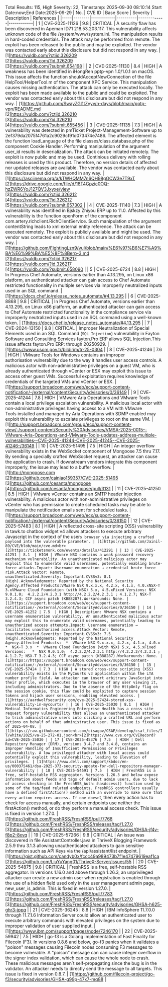 Total Results: 115, High Severity: 22, Timestamp: 2025-09-30 08:10:14
Start Date:now;End Date:2025-09-29
| No. | CVE ID | Base Score | Severity | Description | References |
|-----|--------|------------|----------|-------------|------------|
| 1 | CVE-2025-11126 | 9.8  | CRITICAL | A security flaw has been discovered in Apeman ID71 218.53.203.117. This vulnerability affects unknown code of the file /system/www/system.ini. The manipulation results in hard-coded credentials. The attack may be performed from remote. The exploit has been released to the public and may be exploited. The vendor was contacted early about this disclosure but did not respond in any way. | [1]https://vuldb.com/?ctiid.326209<br>[2]https://vuldb.com/?id.326209<br>[3]https://vuldb.com/?submit.654168 |
| 2 | CVE-2025-11130 | 8.4  | HIGH | A weakness has been identified in iHongRen pptp-vpn 1.0/1.0.1 on macOS. This issue affects the function shouldAcceptNewConnection of the file HelpTool/HelperTool.m of the component XPC Service. This manipulation causes missing authentication. The attack can only be executed locally. The exploit has been made available to the public and could be exploited. The vendor was contacted early about this disclosure but did not respond in any way. | [1]https://github.com/SwayZGl1tZyyy/n-days/blob/main/pptp-vpn/README.md<br>[2]https://vuldb.com/?ctiid.326210<br>[3]https://vuldb.com/?id.326210<br>[4]https://vuldb.com/?submit.655456 |
| 3 | CVE-2025-11135 | 7.3  | HIGH | A vulnerability was detected in pmTicket Project-Management-Software up to 2ef379da2075f4761a2c9029cf91d073474e7486. The affected element is the function loadLanguage of the file classes/class.database.php of the component Cookie Handler. Performing manipulation of the argument user_id results in deserialization. The attack can be initiated remotely. The exploit is now public and may be used. Continious delivery with rolling releases is used by this product. Therefore, no version details of affected nor updated releases are available. The vendor was contacted early about this disclosure but did not respond in any way. | [1]https://asciinema.org/a/kTWHQMM7n6QH98gGCW3e7T9xT<br>[2]https://drive.google.com/file/d/18T4Gpzic0OQ-hzZWR6YoJ127QV3Jxyxe/view<br>[3]https://vuldb.com/?ctiid.326212<br>[4]https://vuldb.com/?id.326212<br>[5]https://vuldb.com/?submit.657302 |
| 4 | CVE-2025-11140 | 7.3  | HIGH | A vulnerability was identified in Bjskzy Zhiyou ERP up to 11.0. Affected by this vulnerability is the function openForm of the component com.artery.richclient.RichClientService. Such manipulation of the argument contentString leads to xml external entity reference. The attack can be executed remotely. The exploit is publicly available and might be used. The vendor was contacted early about this disclosure but did not respond in any way. | [1]https://github.com/FightingLzn9/vul/blob/main/%E6%97%B6%E7%A9%BA%E6%99%BA%E5%8F%8Berp-3.md<br>[2]https://vuldb.com/?ctiid.326217<br>[3]https://vuldb.com/?id.326217<br>[4]https://vuldb.com/?submit.658090 |
| 5 | CVE-2025-6724 | 8.8  | HIGH | In Progress Chef Automate, versions earlier than 4.13.295, on Linux x86 platform, an authenticated attacker can gain access to Chef Automate restricted functionality in multiple services via improperly neutralized inputs used in an SQL command. | [1]https://docs.chef.io/release_notes_automate/#4.13.295 |
| 6 | CVE-2025-8868 | 9.8  | CRITICAL | In Progress Chef Automate, versions earlier than 4.13.295, on Linux x86 platform, an authenticated attacker can gain access to Chef Automate restricted functionality in the compliance service via improperly neutralized inputs used in an SQL command using a well-known token. | [1]https://docs.chef.io/release_notes_automate/#4.13.295 |
| 7 | CVE-2024-13150 | 9.8  | CRITICAL | Improper Neutralization of Special Elements used in an SQL Command (`SQL Injection`) vulnerability in Fayton Software and Consulting Services fayton.Pro ERP allows SQL Injection.This issue affects fayton.Pro ERP: through 20250929. | [1]https://www.usom.gov.tr/bildirim/tr-25-0304 |
| 8 | CVE-2025-41246 | 7.6  | HIGH | VMware Tools for Windows contains an improper authorisation vulnerability due to the way it handles user access controls. A malicious actor with non-administrative privileges on a guest VM, who is already authenticated through vCenter or ESX may exploit this issue to access other guest VMs. Successful exploitation requires knowledge of credentials of the targeted VMs and vCenter or ESX. | [1]https://support.broadcom.com/web/ecx/support-content-notification/-/external/content/SecurityAdvisories/0/36149 |
| 9 | CVE-2025-41244 | 7.8  | HIGH | VMware Aria Operations and VMware Tools contain a local privilege escalation vulnerability. A malicious local actor with non-administrative privileges having access to a VM with VMware Tools installed and managed by Aria Operations with SDMP enabled may exploit this vulnerability to escalate privileges to root on the same VM. | [1]http://support.broadcom.com/group/ecx/support-content-view/-/support-content/Security%20Advisories/VMSA-2025-0015--VMware-Aria-Operations-and-VMware-Tools-updates-address-multiple-vulnerabilities--CVE-2025-41244-CVE-2025-41245--CVE-2025-41246-/36149 |
| 10 | CVE-2025-51495 | 7.5  | HIGH | An integer overflow vulnerability exists in the WebSocket component of Mongoose 7.5 thru 7.17. By sending a specially crafted WebSocket request, an attacker can cause the application to crash. If downstream vendors integrate this component improperly, the issue may lead to a buffer overflow. | [1]http://mongoose.com<br>[2]https://github.com/cainiao159357/CVE-2025-51495<br>[3]https://github.com/cesanta/mongoose<br>[4]https://github.com/cesanta/mongoose/pull/3131 |
| 11 | CVE-2025-41250 | 8.5  | HIGH | VMware vCenter contains an SMTP header injection vulnerability. A malicious actor with non-administrative privileges on vCenter who has permission to create scheduled tasks may be able to manipulate the notification emails sent for scheduled tasks. | [1]https://support.broadcom.com/web/ecx/support-content-notification/-/external/content/SecurityAdvisories/0/36150 |
| 12 | CVE-2025-57483 | 8.1  | HIGH | A reflected cross-site scripting (XSS) vulnerability in tawk.to chatbox widget v4 allows attackers to execute arbitrary Javascript in the context of the user`s browser via injecting a crafted payload into the vulnerable parameter. | [1]https://github.com/Jainil-89/CVE/blob/main/cve.md<br>[2]https://ticketsmonk.com/events/details/412291 |
| 13 | CVE-2025-41251 | 8.1  | HIGH | VMware NSX contains a weak password recovery mechanism vulnerability. An unauthenticated malicious actor may exploit this to enumerate valid usernames, potentially enabling brute-force attacks.Impact: Username enumeration → credential brute force risk.Attack Vector: Remote, unauthenticated.Severity: Important.CVSSv3: 8.1 (High).Acknowledgments: Reported by the National Security Agency.Affected Products:VMware NSX 9.x.x.x, 4.2.x, 4.1.x, 4.0.xNSX-T 3.xVMware Cloud Foundation (with NSX) 5.x, 4.5.xFixed Versions: NSX 9.0.1.0;  4.2.2.2/4.2.3.1 http://4.2.2.2/4.2.3.1 ; 4.1.2.7; NSX-T 3.2.4.3; CCF async patch (KB88287).Workarounds: None. | [1]https://support.broadcom.com/web/ecx/support-content-notification/-/external/content/SecurityAdvisories/0/36150 |
| 14 | CVE-2025-41252 | 7.5  | HIGH | Description: VMware NSX contains a username enumeration vulnerability. An unauthenticated malicious actor may exploit this to enumerate valid usernames, potentially leading to unauthorized access attempts.Impact: Username enumeration → facilitates unauthorized access.Attack Vector: Remote, unauthenticated.Severity: Important.CVSSv3: 7.5 (High).Acknowledgments: Reported by the National Security Agency.Affected Products:  *  VMware NSX 9.x.x.x, 4.2.x, 4.1.x, 4.0.x  *  NSX-T 3.x  *  VMware Cloud Foundation (with NSX) 5.x, 4.5.xFixed Versions:   *  NSX 9.0.1.0;  4.2.2.2/4.2.3.1 http://4.2.2.2/4.2.3.1 ; 4.1.2.7; NSX-T 3.2.4.3; CCF async patch (KB88287).Workarounds: None. | [1]https://https://support.broadcom.com/web/ecx/support-content-notification/-/external/content/SecurityAdvisories/0/36150 |
| 15 | CVE-2025-57424 | 7.3  | HIGH | A stored cross-site scripting (XSS) vulnerability exists in the MyCourts v3 application within the LTA number profile field. An attacker can insert arbitrary JavaScript into their profile, which executes in the browser of any user viewing it, including administrators. Due to the absence of the HttpOnly flag on the session cookie, this flaw could be exploited to capture session tokens and hijack user sessions, enabling elevated access. | [1]https://aardwolfsecurity.com/cve-2025-57424-stored-xss-vulnerability-in-mycourts/ |
| 16 | CVE-2025-35030 | 8.1  | HIGH | Medical Informatics Engineering Enterprise Health has a cross site request forgery vulnerability that allows an unauthenticated attacker to trick administrative users into clicking a crafted URL and perform actions on behalf of that administrative user. This issue is fixed as of 2025-04-08. | [1]https://raw.githubusercontent.com/cisagov/CSAF/develop/csaf_files/IT/white/2025/va-25-272-01.json<br>[2]https://www.cve.org/CVERecord?id=CVE-2025-35030 |
| 17 | CVE-2025-45376 | 7.5  | HIGH | Dell Repository Manager (DRM), versions 3.4.7 and 3.4.8, contains an Improper Handling of Insufficient Permissions or Privileges vulnerability. A low privileged attacker with local access could potentially exploit this vulnerability, leading to Elevation of privileges. | [1]https://www.dell.com/support/kbdoc/en-us/000375461/dsa-2025-373-security-update-for-dell-repository-manager-vulnerability |
| 18 | CVE-2025-54591 | 7.5  | HIGH | FreshRSS is a free, self-hostable RSS aggregator. Versions 1.26.3 and below expose information about feeds and tags of default admin users, due to lack of access checking in the FreshRSS_Auth::hasAccess() function used by some of the tag/feed related endpoints. FreshRSS controllers usually have a defined firstAction() method with an override to make sure that every action requires access. If one doesn`t, then every action has to check for access manually, and certain endpoints use neither the firstAction() method, or do they perform a manual access check. This issue is fixed in version 1.27.0. | [1]https://github.com/FreshRSS/FreshRSS/pull/7768<br>[2]https://github.com/FreshRSS/FreshRSS/releases/tag/1.27.0<br>[3]https://github.com/FreshRSS/FreshRSS/security/advisories/GHSA-jf4v-f8p2-8xvq |
| 19 | CVE-2025-57266 | 9.8  | CRITICAL | An issue was discovered in file AssistantController.java in ThriveX Blogging Framework 2.5.9 thru 3.1.3 allowing unauthenticated attackers to gain sensitive information such as API Keys via the /api/assistant/list endpoint. | [1]https://gist.github.com/candyb0x/fccc49a989473b7f1e47479619eaf1ca<br>[2]https://github.com/LiuYuYang01/ThriveX-Server/issues/55 |
| 20 | CVE-2025-54875 | 9.8  | CRITICAL | FreshRSS is a free, self-hostable RSS aggregator. In versions 1.16.0 and above through 1.26.3, an unprivileged attacker can create a new admin user when registration is enabled through the use of a hidden field used only in the user management admin page, new_user_is_admin. This is fixed in version 1.27.0. | [1]https://github.com/FreshRSS/FreshRSS/pull/7783<br>[2]https://github.com/FreshRSS/FreshRSS/releases/tag/1.27.0<br>[3]https://github.com/FreshRSS/FreshRSS/security/advisories/GHSA-h625-ghr3-jppq |
| 21 | CVE-2025-36245 | 8.8  | HIGH | IBM InfoSphere 11.7.0.0 through 11.7.1.6 Information Server could allow an authenticated user to execute arbitrary commands with elevated privileges on the system due to improper validation of user supplied input. | [1]https://www.ibm.com/support/pages/node/7246170 |
| 22 | CVE-2025-59942 | 7.5  | HIGH | go-f3 is a Golang implementation of Fast Finality for Filecoin (F3). In versions 0.8.6 and below, go-f3 panics when it validates a "poison" messages causing Filecoin nodes consuming F3 messages to become vulnerable. A "poison" message can can cause integer overflow in the signer index validation, which can cause the whole node to crash. These malicious messages aren`t self-propagating since the bug is in the validator. An attacker needs to directly send the message to all targets. This issue is fixed in version 0.8.7. | [1]https://github.com/filecoin-project/go-f3/security/advisories/GHSA-g99p-47x7-mq88 |
